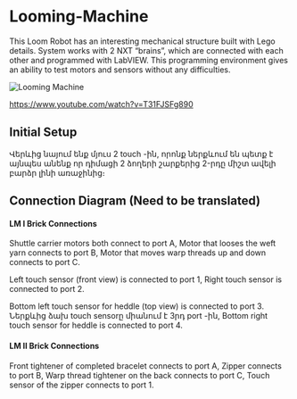 # Looming-Machine

This Loom Robot has an interesting mechanical structure built with Lego details. System works with  2 NXT “brains”, which are connected with each other and programmed with LabVIEW. This programming environment gives an ability to test motors and sensors without any difficulties. 

![Looming Machine](https://media.giphy.com/media/y2AmiGihZ8zv2/giphy.gif)

https://www.youtube.com/watch?v=T31FJSFg890

## Initial Setup
Վերևից նայում ենք մյուս 2 touch -ին, որոնք ներքևում են պետք է այնպես անենք որ դիմացի  2 ձողերի շարքերից  2-րդը միշտ ավելի բարձր լինի առաջինից։


## Connection Diagram (Need to be translated)
#### LM I Brick Connections
Shuttle carrier motors both connect to port A,
Motor that looses the weft yarn connects to port B,
Motor that moves warp threads up and down connects to port C.

Left touch sensor (front view) is connected to port 1,
Right touch sensor is connected to port 2.

Bottom left touch sensor for heddle (top view) is connected to port 3. Ներքևից ձախ touch sensorը միանում է 3րդ port -ին,
Bottom right touch sensor for heddle is connected to port 4.

#### LM II Brick Connections
Front tightener of completed bracelet connects to port A,
Zipper connects to port B,
Warp thread tightener on the back connects to port C,
Touch sensor of the zipper connects to port 1.
